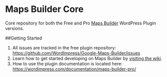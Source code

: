 # Maps Builder Core 

Core repository for both the Free and Pro [Maps Builder](http://mapsbuilder.wordimpress.com) WordPress Plugin versions. 

##Getting Started

1. All issues are tracked in the free plugin repository: https://github.com/WordImpress/Google-Maps-Builder/issues 
2. Learn how to get started developing on Maps Builder by [visiting the wiki](https://github.com/WordImpress/Google-Maps-Builder/wiki).
3. How to use the plugin documentation is located here: https://wordimpress.com/documentation/maps-builder-pro/